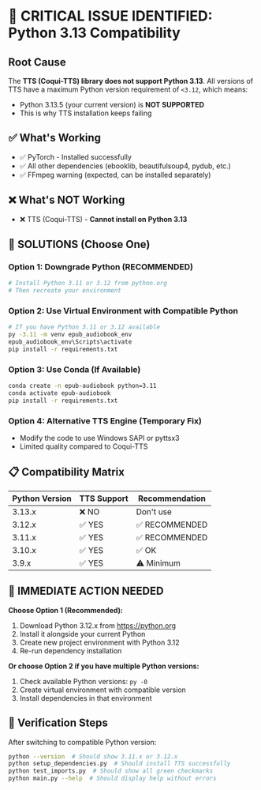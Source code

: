 # 🚨 CRITICAL ISSUE IDENTIFIED: Python 3.13 Compatibility

## Root Cause
The **TTS (Coqui-TTS) library does not support Python 3.13**. All versions of TTS have a maximum Python version requirement of `<3.12`, which means:
- Python 3.13.5 (your current version) is **NOT SUPPORTED**
- This is why TTS installation keeps failing

## ✅ What's Working
- ✅ PyTorch - Installed successfully
- ✅ All other dependencies (ebooklib, beautifulsoup4, pydub, etc.)
- ✅ FFmpeg warning (expected, can be installed separately)

## ❌ What's NOT Working
- ❌ TTS (Coqui-TTS) - **Cannot install on Python 3.13**

## 🔧 SOLUTIONS (Choose One)

### Option 1: Downgrade Python (RECOMMENDED)
```bash
# Install Python 3.11 or 3.12 from python.org
# Then recreate your environment
```

### Option 2: Use Virtual Environment with Compatible Python
```bash
# If you have Python 3.11 or 3.12 available
py -3.11 -m venv epub_audiobook_env
epub_audiobook_env\Scripts\activate
pip install -r requirements.txt
```

### Option 3: Use Conda (If Available)
```bash
conda create -n epub-audiobook python=3.11
conda activate epub-audiobook
pip install -r requirements.txt
```

### Option 4: Alternative TTS Engine (Temporary Fix)
- Modify the code to use Windows SAPI or pyttsx3
- Limited quality compared to Coqui-TTS

## 📋 Compatibility Matrix

| Python Version | TTS Support | Recommendation |
|----------------|-------------|----------------|
| 3.13.x | ❌ NO | Don't use |
| 3.12.x | ✅ YES | ✅ RECOMMENDED |
| 3.11.x | ✅ YES | ✅ RECOMMENDED |
| 3.10.x | ✅ YES | ✅ OK |
| 3.9.x | ✅ YES | ⚠️ Minimum |

## 🎯 IMMEDIATE ACTION NEEDED

**Choose Option 1 (Recommended):**
1. Download Python 3.12.x from https://python.org
2. Install it alongside your current Python
3. Create new project environment with Python 3.12
4. Re-run dependency installation

**Or choose Option 2 if you have multiple Python versions:**
1. Check available Python versions: `py -0`
2. Create virtual environment with compatible version
3. Install dependencies in that environment

## 🧪 Verification Steps

After switching to compatible Python version:
```bash
python --version  # Should show 3.11.x or 3.12.x
python setup_dependencies.py  # Should install TTS successfully
python test_imports.py  # Should show all green checkmarks
python main.py --help  # Should display help without errors
```
